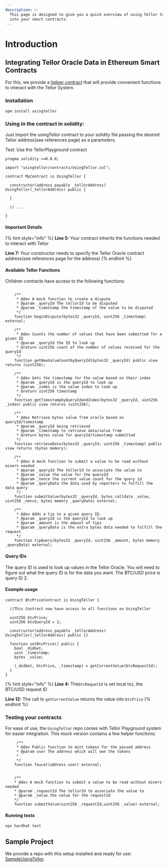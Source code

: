 ```yaml
---
description: >-
  This page is designed to give you a quick overview of using Tellor to get data
  into your smart contracts.
---
```


# Introduction

## Integrating Tellor Oracle Data in Ethereum Smart Contracts

For this, we provide a [helper contract](https://github.com/tellor-io/usingtellor) that will provide convenient functions to interact with the Tellor System.

### Installation

```
npm install usingtellor
```

### Using in the contract in solidity:

Just import the usingTellor contract to your solidity file passing the desired Tellor address(see references page) as a parameters.

Test: Use the TellorPlayground contract

```solidity
pragma solidity >=0.8.0;

import "usingtellor/contracts/UsingTellor.sol";

contract MyContract is UsingTellor {

  constructor(address payable _tellorAddress) UsingTellor(_tellorAddress) public {

  }

  // ...

}
```

#### Important Details

{% hint style="info" %}
**Line 5:** Your contract inherits the functions needed to interact with Tellor

**Line 7:** Your constructor needs to specify the Tellor Oracle contract address(see references page for the address)
{% endhint %}

#### Available Tellor Functions

Children contracts have access to the following functions:

```solidity

    /**
     * @dev A mock function to create a dispute
     * @param _queryId The tellorId to be disputed
     * @param _timestamp the timestamp of the value to be disputed
     */
    function beginDispute(bytes32 _queryId, uint256 _timestamp) external;

    /**
     * @dev Counts the number of values that have been submitted for a given ID
     * @param _queryId the ID to look up
     * @return uint256 count of the number of values received for the queryId
     */
    function getNewValueCountbyQueryId(bytes32 _queryId) public view returns (uint256);

    /**
     * @dev Gets the timestamp for the value based on their index
     * @param _queryId is the queryId to look up
     * @param _index is the value index to look up
     * @return uint256 timestamp
     */
    function getTimestampbyQueryIdandIndex(bytes32 _queryId, uint256 _index) public view returns (uint256);

    /**
     * @dev Retrieve bytes value from oracle based on queryId/timestamp
     * @param _queryId being retrieved
     * @param _timestamp to retrieve data/value from
     * @return bytes value for queryId/timestamp submitted
     */
    function retrieveData(bytes32 _queryId, uint256 _timestamp) public view returns (bytes memory);

    /**
     * @dev A mock function to submit a value to be read without miners needed
     * @param _queryId The tellorId to associate the value to
     * @param _value the value for the queryId
     * @param _nonce the current value count for the query id
     * @param _queryData the data used by reporters to fulfill the data query
     */
    function submitValue(bytes32 _queryId, bytes calldata _value, uint256 _nonce, bytes memory _queryData) external;

    /**
     * @dev Adds a tip to a given query ID.
     * @param _queryId is the queryId to look up
     * @param _amount is the amount of tips
     * @param _queryData is the extra bytes data needed to fulfill the request
     */
    function tipQuery(bytes32 _queryId, uint256 _amount, bytes memory _queryData) external;
```

#### Query IDs

The query ID is used to look up values in the Tellor Oracle. You will need to figure out what the query ID is for the data you want. The BTC/USD price is query ID 2.

#### Example usage

```
contract BtcPriceContract is UsingTellor {

  //This Contract now have access to all functions on UsingTellor

  uint256 btcPrice;
  uint256 btcQueryId = 2;

  constructor(address payable _tellorAddress) UsingTellor(_tellorAddress) public {}

  function setBtcPrice() public {
    bool _didGet;
    uint _timestamp;
    bytes _value;

    (_didGet, btcPrice, _timestamp) = getCurrentValue(btcRequestId);
  }
}
```

{% hint style="info" %}
**Line 4:** The`btcRequetId` is set local to`2`, the BTC/USD request ID

**Line 12:** The call to `getCurrentValue` returns the value into `btcPrice`
{% endhint %}

### Testing your contracts

For ease of use, the `UsingTellor` repo comes with Tellor Playground system for easier integration. This mock version contains a few helper functions:

```
     /**
     * @dev Public function to mint tokens for the passed address
     * @param user The address which will own the tokens
     *
     */
    function faucet(address user) external;


    /**
    * @dev A mock function to submit a value to be read without miners needed
    * @param _requestId The tellorId to associate the value to
    * @param _value the value for the requestId
    */
    function submitValue(uint256 _requestId,uint256 _value) external;
```

#### Running tests

```bash
npx hardhat test
```

## Sample Project

We provide a repo with this setup installed and ready for use: [SampleUsingTellor](https://github.com/tellor-io/sampleUsingTellor).
